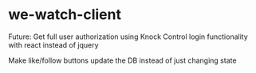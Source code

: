 # we-watch-client


Future:
Get full user authorization using Knock
Control login functionality with react instead of jquery

Make like/follow buttons update the DB instead of just changing state